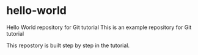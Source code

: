 # hello-world
Hello World repository for Git tutorial
This is an example repository for Git tutorial

This repostory is built step by step in the tutorial.